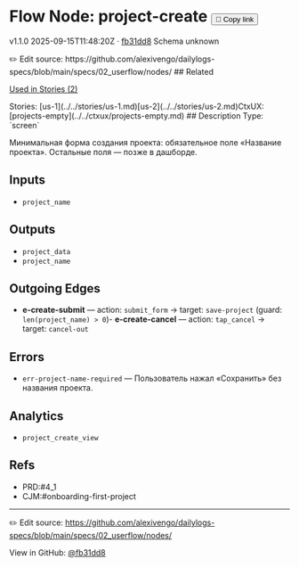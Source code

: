
# Flow Node: project-create <button class="copy-link" aria-label="Copy page link" onclick="window.spechubCopyLink && window.spechubCopyLink()">🔗 Copy link</button>

<p class="badges">
  <span class="badge version">v1.1.0</span>
  <span class="badge build">2025-09-15T11:48:20Z · <a href="https://github.com/alexivengo/dailylogs-specs/commits/main" target="_blank" rel="noopener" class="sha">fb31dd8</a></span>
  <span class="badge schema unknown">Schema unknown</span>
</p>
✏️ Edit source: https://github.com/alexivengo/dailylogs-specs/blob/main/specs/02_userflow/nodes/
## Related
<p>
  <span class="chip">
    <a href="../stories/index.md#?flow=project-create">Used in Stories (2)</a>
  </span>
</p>
Stories:
<span class="chip">[us-1](../../stories/us-1.md)</span><span class="chip">[us-2](../../stories/us-2.md)</span>CtxUX:
<span class="chip">[projects-empty](../../ctxux/projects-empty.md)</span>
## Description
Type: `screen`

Минимальная форма создания проекта: обязательное поле «Название проекта». Остальные поля — позже в дашборде.

## Inputs
- `project_name`

## Outputs
- `project_data`
- `project_name`

## Outgoing Edges
- **e-create-submit** — action: `submit_form` → target: `save-project` (guard: `len(project_name) > 0`)- **e-create-cancel** — action: `tap_cancel` → target: `cancel-out`
## Errors
- `err-project-name-required` — Пользователь нажал «Сохранить» без названия проекта.

## Analytics
- `project_create_view`

## Refs
- PRD:#4_1
- CJM:#onboarding-first-project

---
✏️ Edit source: https://github.com/alexivengo/dailylogs-specs/blob/main/specs/02_userflow/nodes/

<p class="page-meta">
  View in GitHub: <a href="https://github.com/alexivengo/dailylogs-specs/commit/fb31dd8" target="_blank" rel="noopener">@fb31dd8</a></p>